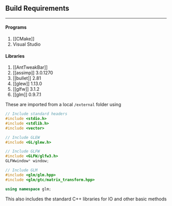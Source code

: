 ## Build Requirements
---
#### Programs
1. [[CMake]]
2. Visual Studio

#### Libraries
1. [[AntTweakBar]]
2. [[assimp]] 3.0.1270
3. [[bullet]] 2.81
4. [[glew]] 1.13.0
5. [[glfw]] 3.1.2
6. [[glm]] 0.9.7.1

These are imported from a local `/external` folder using
```C++
// Include standard headers
#include <stdio.h>
#include <stdlib.h>
#include <vector>

// Include GLEW
#include <GL/glew.h>

// Include GLFW
#include <GLFW/glfw3.h>
GLFWwindow* window;

// Include GLM
#include <glm/glm.hpp>
#include <glm/gtc/matrix_transform.hpp>

using namespace glm;
```

This also includes the standard C++ libraries for IO and other basic methods
